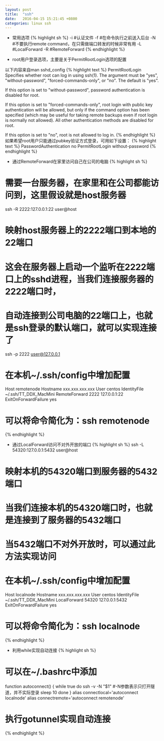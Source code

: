 ```yaml
---
layout: post
title:  "ssh"
date:   2016-04-15 15:21:45 +0800
categories: linux ssh
---
```


* 常用选项
{% highlight sh %}
-i #认证文件
-f #在命令执行之前送入后台
-N #不要执行remote command，在只需做端口转发的时候非常有用
-L #LocalForward
-R #RemoteForward
{% endhighlight %}

* root用户登录选项，主要是关于PermitRootLogin选项的配置

以下内容来自man sshd_config
{% highlight text %}
PermitRootLogin
  Specifies whether root can log in using ssh(1). The argument must be "yes",
  "without-password", "forced-commands-only", or "no". The default is "yes".

  If this option is set to "without-password", password authentication is
  disabled for root.

  If this option is set to "forced-commands-only", root login with public key
  authentication will be allowed, but only if the command option has been
  specified (which may be useful for taking remote backups even if root login
  is normally not allowed). All other authentication methods are disabled for
  root.

  If this option is set to "no", root is not allowed to log in.
{% endhighlight %}
如果希望root用户只能通过pubkey验证方式登录，可用如下设置：
{% highlight text %}
PasswordAuthentication no
PermitRootLogin without-password
{% endhighlight %}

* 通过RemoteForward在家里访问自己在公司的电脑
{% highlight sh %}
# 需要一台服务器，在家里和在公司都能访问到，这里假设就是host服务器
ssh -R 2222:127.0.0.1:22 user@host
# 映射host服务器上的2222端口到本地的22端口
# 这会在服务器上启动一个监听在2222端口上的sshd进程，当我们连接服务器的2222端口时，
# 自动连接到公司电脑的22端口上，也就是ssh登录的默认端口，就可以实现连接了
ssh -p 2222 user@127.0.0.1

# 在本机~/.ssh/config中增加配置
Host remotenode
  Hostname xxx.xxx.xxx.xxx
  User centos
  IdentityFile ~/.ssh/TT_DDX_MacMini
  RemoteForward 2222 127.0.0.1:22
  ExitOnForwardFailure yes
# 可以将命令简化为：ssh remotenode
{% endhighlight %}

* 通过LocalForward访问不对外开放的端口
{% highlight sh %}
ssh -L 54320:127.0.0.1:5432 user@host
# 映射本机的54320端口到服务器的5432端口
# 当我们连接本机的54320端口时，也就是连接到了服务器的5432端口
# 当5432端口不对外开放时，可以通过此方法实现访问

# 在本机~/.ssh/config中增加配置
Host localnode
  Hostname xxx.xxx.xxx.xxx
  User centos
  IdentityFile ~/.ssh/TT_DDX_MacMini
  LocalForward 54320 127.0.0.1:5432
  ExitOnForwardFailure yes
# 可以将命令简化为：ssh localnode
{% endhighlight %}

* 利用while实现自动连接
{% highlight sh %}
# 可以在~/.bashrc中添加
function autoconnect() {
  while true
  do
    ssh -v -N "$1" #-N参数表示只打开隧道，并不实际登录
    sleep 10
  done
}
alias connectlocal='autoconnect localnode'
alias connectremote='autoconnect remotenode'
# 执行gotunnel实现自动连接
{% endhighlight %}
